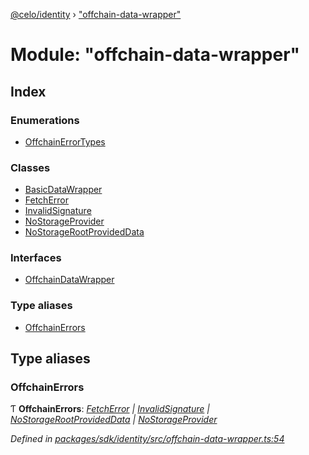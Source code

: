 [@celo/identity](../README.md) › ["offchain-data-wrapper"](_offchain_data_wrapper_.md)

# Module: "offchain-data-wrapper"

## Index

### Enumerations

* [OffchainErrorTypes](../enums/_offchain_data_wrapper_.offchainerrortypes.md)

### Classes

* [BasicDataWrapper](../classes/_offchain_data_wrapper_.basicdatawrapper.md)
* [FetchError](../classes/_offchain_data_wrapper_.fetcherror.md)
* [InvalidSignature](../classes/_offchain_data_wrapper_.invalidsignature.md)
* [NoStorageProvider](../classes/_offchain_data_wrapper_.nostorageprovider.md)
* [NoStorageRootProvidedData](../classes/_offchain_data_wrapper_.nostoragerootprovideddata.md)

### Interfaces

* [OffchainDataWrapper](../interfaces/_offchain_data_wrapper_.offchaindatawrapper.md)

### Type aliases

* [OffchainErrors](_offchain_data_wrapper_.md#offchainerrors)

## Type aliases

###  OffchainErrors

Ƭ **OffchainErrors**: *[FetchError](../classes/_offchain_data_wrapper_.fetcherror.md) | [InvalidSignature](../classes/_offchain_data_wrapper_.invalidsignature.md) | [NoStorageRootProvidedData](../classes/_offchain_data_wrapper_.nostoragerootprovideddata.md) | [NoStorageProvider](../classes/_offchain_data_wrapper_.nostorageprovider.md)*

*Defined in [packages/sdk/identity/src/offchain-data-wrapper.ts:54](https://github.com/celo-org/celo-monorepo/blob/master/packages/sdk/identity/src/offchain-data-wrapper.ts#L54)*
